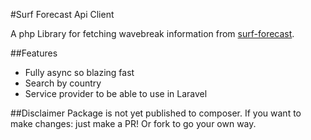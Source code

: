 #Surf Forecast Api Client

A php Library for fetching wavebreak information from [surf-forecast](http://www.surf-forecast.com/).

##Features
- Fully async so blazing fast
- Search by country
- Service provider to be able to use in Laravel

##Disclaimer
Package is not yet published to composer. If you want to make changes: just make a PR! Or fork to go your own way.